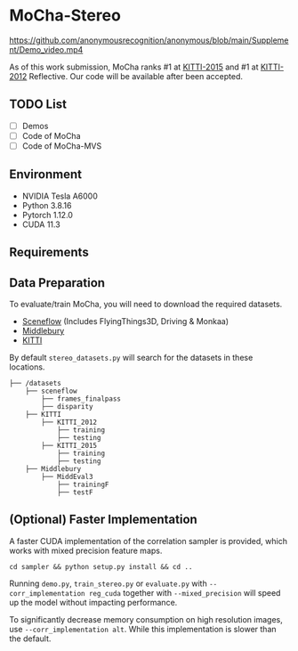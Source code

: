 # MoCha-Stereo

https://github.com/anonymousrecognition/anonymous/blob/main/Supplement/Demo_video.mp4

As of this work submission, MoCha ranks #1 at [KITTI-2015](https://www.cvlibs.net/datasets/kitti/eval_scene_flow.php?benchmark=stereo) and #1 at [KITTI-2012](https://www.cvlibs.net/datasets/kitti/eval_stereo_flow.php?benchmark=stereo&table=refl&error=3&eval=all) Reflective. Our code will be available after been accepted.

## TODO List
- [ ] Demos
- [ ] Code of MoCha
- [ ] Code of MoCha-MVS
      
## Environment
* NVIDIA Tesla A6000
* Python 3.8.16
* Pytorch 1.12.0
* CUDA 11.3

## Requirements

## Data Preparation
To evaluate/train MoCha, you will need to download the required datasets. 
* [Sceneflow](https://lmb.informatik.uni-freiburg.de/resources/datasets/SceneFlowDatasets.en.html#:~:text=on%20Academic%20Torrents-,FlyingThings3D,-Driving) (Includes FlyingThings3D, Driving & Monkaa)
* [Middlebury](https://vision.middlebury.edu/stereo/data/)
* [KITTI](http://www.cvlibs.net/datasets/kitti/eval_scene_flow.php?benchmark=stereo)

By default `stereo_datasets.py` will search for the datasets in these locations. 

```
├── /datasets
    ├── sceneflow
        ├── frames_finalpass
        ├── disparity
    ├── KITTI
        ├── KITTI_2012
            ├── training
            ├── testing
        ├── KITTI_2015
            ├── training
            ├── testing
    ├── Middlebury
        ├── MiddEval3
            ├── trainingF
            ├── testF
```

## (Optional) Faster Implementation

A faster CUDA implementation of the correlation sampler is provided, which works with mixed precision feature maps.
```Shell
cd sampler && python setup.py install && cd ..
```
Running `demo.py`, `train_stereo.py` or `evaluate.py` with `--corr_implementation reg_cuda` together with `--mixed_precision` will speed up the model without impacting performance.

To significantly decrease memory consumption on high resolution images, use `--corr_implementation alt`. While this implementation is slower than the default.

